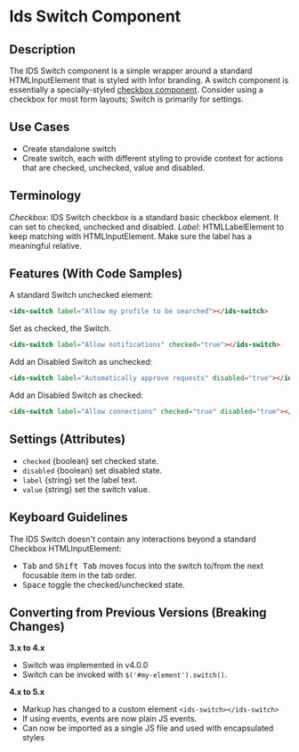 # Ids Switch Component

## Description

The IDS Switch component is a simple wrapper around a standard HTMLInputElement that is styled with Infor branding. A switch component is essentially a specially-styled [checkbox component](./ids-checkbox). Consider using a checkbox for most form layouts; Switch is primarily for settings.

## Use Cases

- Create standalone switch
- Create switch, each with different styling to provide context for actions that are checked, unchecked, value and disabled.

## Terminology

*Checkbox*: IDS Switch checkbox is a standard basic checkbox element. It can set to checked, unchecked and disabled.
*Label*: HTMLLabelElement to keep matching with HTMLInputElement. Make sure the label has a meaningful relative.

## Features (With Code Samples)

A standard Switch unchecked element:

```html
<ids-switch label="Allow my profile to be searched"></ids-switch>
```

Set as checked, the Switch.

```html
<ids-switch label="Allow notifications" checked="true"></ids-switch>
```

Add an Disabled Switch as unchecked:

```html
<ids-switch label="Automatically approve requests" disabled="true"></ids-switch>
```

Add an Disabled Switch as checked:

```html
<ids-switch label="Allow connections" checked="true" disabled="true"></ids-switch>
```

## Settings (Attributes)

- `checked` {boolean} set checked state.
- `disabled` {boolean} set disabled state.
- `label` {string} set the label text.
- `value` {string} set the switch value.

## Keyboard Guidelines

The IDS Switch doesn't contain any interactions beyond a standard Checkbox HTMLInputElement:

- <kbd>Tab</kbd> and <kbd>Shift Tab</kbd> moves focus into the switch to/from the next focusable item in the tab order.
- <kbd>Space</kbd> toggle the checked/unchecked state.

## Converting from Previous Versions (Breaking Changes)

**3.x to 4.x**

- Switch was implemented in v4.0.0
- Switch can be invoked with `$('#my-element').switch()`.

**4.x to 5.x**

- Markup has changed to a custom element `<ids-switch></ids-switch>`
- If using events, events are now plain JS events.
- Can now be imported as a single JS file and used with encapsulated styles
